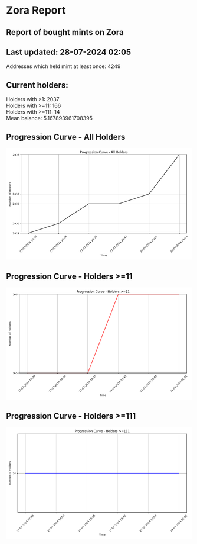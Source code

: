 # Zora Report
## Report of bought mints on Zora
## Last updated: 28-07-2024 02:05
Addresses which held mint at least once: 4249

## Current holders:
Holders with >1: 2037  
Holders with >=11: 166  
Holders with >=111: 14  
Mean balance: 5.167893961708395  

## Progression Curve - All Holders
![Progression Curve - All Holders](progression_curve_all.png)
## Progression Curve - Holders >=11
![Progression Curve - Holders >=11](progression_curve_gt_11.png)
## Progression Curve - Holders >=111
![Progression Curve - Holders >=111](progression_curve_gt_111.png)
